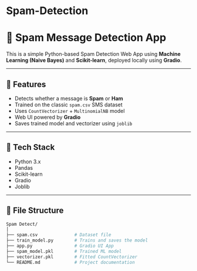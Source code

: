 ﻿# Spam-Detection
# 📧 Spam Message Detection App

This is a simple Python-based Spam Detection Web App using **Machine Learning (Naive Bayes)** and **Scikit-learn**, deployed locally using **Gradio**.

---

## 🚀 Features

- Detects whether a message is **Spam** or **Ham**
- Trained on the classic `spam.csv` SMS dataset
- Uses `CountVectorizer` + `MultinomialNB` model
- Web UI powered by **Gradio**
- Saves trained model and vectorizer using `joblib`

---

## 🧠 Tech Stack

- Python 3.x
- Pandas
- Scikit-learn
- Gradio
- Joblib

---

## 📂 File Structure

```bash
Spam Detect/
│
├── spam.csv              # Dataset file
├── train_model.py        # Trains and saves the model
├── app.py                # Gradio UI App
├── spam_model.pkl        # Trained ML model
├── vectorizer.pkl        # Fitted CountVectorizer
└── README.md             # Project documentation
